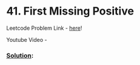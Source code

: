 # 41. First Missing Positive

Leetcode Problem Link - [here](https://leetcode.com/problems/first-missing-positive/description/?envType=study-plan-v2&envId=top-100-liked)!

Youtube Video - 

### [Solution]():

```cpp

```